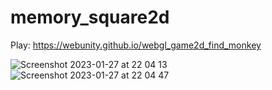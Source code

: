 # memory_square2d

Play: https://webunity.github.io/webgl_game2d_find_monkey

![Screenshot 2023-01-27 at 22 04 13](https://user-images.githubusercontent.com/62178856/215125557-c63c7e13-d022-4205-a18a-9991ac5e27cc.png)
![Screenshot 2023-01-27 at 22 04 47](https://user-images.githubusercontent.com/62178856/215125570-461dad16-4730-40c3-8a6e-b6307505da25.png)

